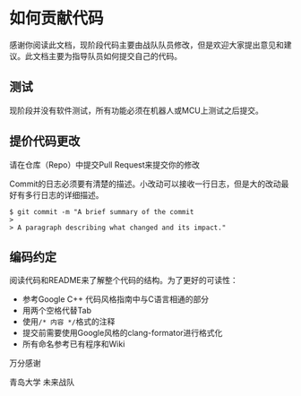 # 如何贡献代码

感谢你阅读此文档，现阶段代码主要由战队队员修改，但是欢迎大家提出意见和建议。此文档主要为指导队员如何提交自己的代码。

## 测试

现阶段并没有软件测试，所有功能必须在机器人或MCU上测试之后提交。

## 提价代码更改

请在仓库（Repo）中提交Pull Request来提交你的修改

Commit的日志必须要有清楚的描述。小改动可以接收一行日志，但是大的改动最好有多行日志的详细描述。

    $ git commit -m "A brief summary of the commit
    > 
    > A paragraph describing what changed and its impact."

## 编码约定

阅读代码和README来了解整个代码的结构。为了更好的可读性：

* 参考Google C++ 代码风格指南中与C语言相通的部分
* 用两个空格代替Tab
* 使用`/* 内容 */`格式的注释
* 提交前需要使用Google风格的clang-formator进行格式化
* 所有命名参考已有程序和Wiki

万分感谢

青岛大学 未来战队
